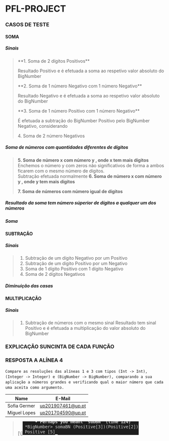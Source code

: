 # PFL-PROJECT

### CASOS DE TESTE

#### SOMA

##### Sinais
> <p> **1. Soma de 2 dígitos Positivos** </p>
> <p>Resultado Positivo e é efetuada a soma ao respetivo valor absoluto do BigNumber </p>
> <p>**2. Soma de 1 número Negativo com 1 número Negativo** </p>
> <p>Resultado Negativo e é efetuada a soma ao respetivo valor absoluto do BigNumber
> <p>**3. Soma de 1 número Positivo com 1 número Negativo**
> <p>É efetuada a subtração do BigNumber Positivo pelo BigNumber Negativo, considerando 
> <p>4. Soma de 2 número Negativos

##### Soma de números com quantidades diferentes de dígitos
> **5. Soma de número x com número y , onde x tem mais dígitos**  
> Enchemos o número y com zeros não significativos de forma a ambos ficarem com o mesmo número de dígitos.   
> Subtração efetuada normalmente
> **6. Soma de número x com número y , onde y tem mais dígitos**  
> 
> **7. Soma de números com número igual de dígitos**

##### Resultado da soma tem número súperior de dígitos a qualquer um dos números
##### Soma
 
#### SUBTRAÇÃO

##### Sinais
> 1. Subtração de um dígito Negativo por um Positivo
> 2. Subtração de um dígito Positivo por um Negativo
> 3. Soma de 1 dígito Positivo com 1 dígito Negativo
> 4. Soma de 2 dígitos Negativos

##### Diminuição das casas 

#### MULTIPLICAÇÃO
##### Sinais
> 1. Subtração de números com o mesmo sinal
> Resultado tem sinal Positivo e é efetuada a multiplicação do valor absoluto do BigNumber


### EXPLICAÇÃO SUNCINTA DE CADA FUNÇÃO


### RESPOSTA A ALÍNEA 4

`Compare as resoluções das alíneas 1 e 3 com tipos (Int -> Int), (Integer ->
Integer) e (BigNumber -> BigNumber), comparando a sua aplicação a números grandes
e verificando qual o maior número que cada uma aceita como argumento.`

| Name             | E-Mail              |
| ---------------- |-------------------- |
| Sofia Germer     | up201907461@up.pt   |
| Miguel Lopes     | up201704590@up.pt   |

> [\\]![1](screenshots/somaBN/soma1.png)  